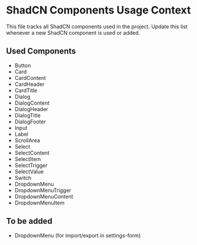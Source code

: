 # ShadCN Components Usage Context

This file tracks all ShadCN components used in the project. Update this list whenever a new ShadCN component is used or added.

## Used Components

- Button
- Card
- CardContent
- CardHeader
- CardTitle
- Dialog
- DialogContent
- DialogHeader
- DialogTitle
- DialogFooter
- Input
- Label
- ScrollArea
- Select
- SelectContent
- SelectItem
- SelectTrigger
- SelectValue
- Switch
- DropdownMenu
- DropdownMenuTrigger
- DropdownMenuContent
- DropdownMenuItem

## To be added
- DropdownMenu (for import/export in settings-form) 